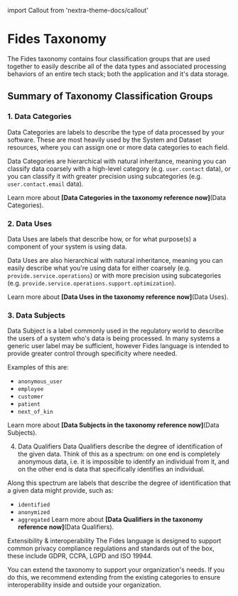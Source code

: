 import Callout from 'nextra-theme-docs/callout'

# Fides Taxonomy
The Fides taxonomy contains four classification groups that are used together to easily describe all of the data types and associated processing behaviors of an entire tech stack; both the application and it's data storage.

## Summary of Taxonomy Classification Groups
### 1. Data Categories
Data Categories are labels to describe the type of data processed by your software. These are most heavily used by the System and Dataset resources, where you can assign one or more data categories to each field.

Data Categories are hierarchical with natural inheritance, meaning you can classify data coarsely with a high-level category (e.g. ```user.contact``` data), or you can classify it with greater precision using subcategories (e.g. ```user.contact.email``` data).

Learn more about **[Data Categories in the taxonomy reference now]**(Data Categories).

### 2. Data Uses
Data Uses are labels that describe how, or for what purpose(s) a component of your system is using data.

Data Uses are also hierarchical with natural inheritance, meaning you can easily describe what you're using data for either coarsely (e.g. ```provide.service.operations```) or with more precision using subcategories (e.g. ```provide.service.operations.support.optimization```).

Learn more about **[Data Uses in the taxonomy reference now]**(Data Uses).

### 3. Data Subjects
Data Subject is a label commonly used in the regulatory world to describe the users of a system who's data is being processed. In many systems a generic user label may be sufficient, however Fides language is intended to provide greater control through specificity where needed.

Examples of this are:

* ```anonymous_user```
* ```employee```
* ```customer```
* ```patient```
* ```next_of_kin```

Learn more about **[Data Subjects in the taxonomy reference now]**(Data Subjects).

4. Data Qualifiers
Data Qualifiers describe the degree of identification of the given data. Think of this as a spectrum: on one end is completely anonymous data, i.e. it is impossible to identify an individual from it, and on the other end is data that specifically identifies an individual.

Along this spectrum are labels that describe the degree of identification that a given data might provide, such as:

* ```identified```
* ```anonymized```
* ```aggregated```
Learn more about **[Data Qualifiers in the taxonomy reference now]**(Data Qualifiers).

Extensibility & interoperability
The Fides language is designed to support common privacy compliance regulations and standards out of the box, these include GDPR, CCPA, LGPD and ISO 19944.

You can extend the taxonomy to support your organization's needs. If you do this, we recommend extending from the existing categories to ensure interoperability inside and outside your organization.